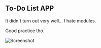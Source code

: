 <h2> To-Do List APP</h2>
<p>It didn't turn out very well... I hate modules.</p>
<p>Good practice tho.</p>

![Screenshot]()
